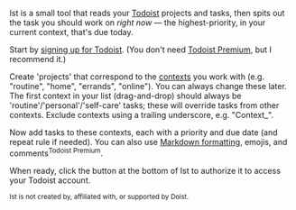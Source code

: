 Ist is a small tool that reads your [Todoist](https://todoist.com/r/fiona_van_dahl_mwutdy) projects and tasks, then spits out the task you should work on _right now_ &mdash; the highest-priority, in your current context, that's due today.

Start by [signing up for Todoist](https://todoist.com/r/fiona_van_dahl_mwutdy). (You don't need [Todoist Premium](https://todoist.com/premium), but I recommend it.)

Create 'projects' that correspond to the [contexts](https://gettingthingsdone.com/2010/09/david-allen-on-why-sorting-your-lists-by-contexts-even-matters) you work with (e.g. "routine", "home", "errands", "online"). You can always change these later. The first context in your list (drag-and-drop) should always be 'routine'/'personal'/'self-care' tasks; these will override tasks from other contexts. Exclude contexts using a trailing underscore, e.g. "Context\_".

Now add tasks to these contexts, each with a priority and due date (and repeat rule if needed). You can also use [Markdown formatting](https://github.com/showdownjs/showdown/wiki/Showdown's-Markdown-syntax), emojis, and comments<sup>Todoist Premium</sup>.

When ready, click the button at the bottom of Ist to authorize it to access your Todoist account.

<small>Ist is not created by, affiliated with, or supported by Doist.</small>

